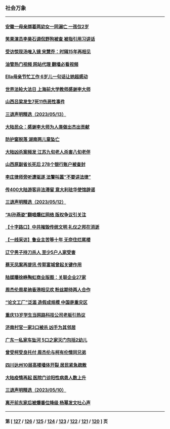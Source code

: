 ### 社会万象
---
#### [安徽一母亲绑着两幼女一同溺亡 一孩仅2岁](../../pages/ncid282/n13997603.md?05160445) 
#### [笑果演员李昊石调侃野狗被查 被指引用习讲话](../../pages/ncid282/n13997337.md?05160445) 
#### [受访惊现汤唯入镜 宋慧乔：时隔15年再相见](../../pages/ncid282/n13996993.md?05160445) 
#### [油管热门视频 网站代理 翻墙必看视频](http://138.2.39.72:81/youtube.html?epic-marker?05160445)
#### [Ella母亲节忙工作 6岁儿一句话让她超感动](../../pages/ncid282/n13996948.md?05160445) 
#### [世界法轮大法日 上海前大学教师感谢李大师](../../pages/ncid282/n13996598.md?05160445) 
#### [山西吕梁发生7死11伤恶性事件](../../pages/ncid282/n13996591.md?05160445) 
#### [三退声明精选（2023/05/13）](../../pages/ncid282/n13996245.md?05160445) 
#### [大陆民众：感谢李大师为人类做出杰出贡献](../../pages/ncid282/n13996095.md?05160445) 
#### [防护窗脱落 湖南两儿童坠亡](../../pages/ncid282/n13995795.md?05160445) 
#### [大陆凶杀案频发 江苏九旬老人杀害八旬老伴](../../pages/ncid282/n13995840.md?05160445) 
#### [山西原副省长死后 278个银行账户被查封](../../pages/ncid282/n13995760.md?05160445) 
#### [李庄律师旁听遭驱逐 法警叫嚣“不要讲法律”](../../pages/ncid282/n13995729.md?05160445) 
#### [传400大陆游客非法滞留 意大利驻华使馆辟谣](../../pages/ncid282/n13995566.md?05160445) 
#### [三退声明精选（2023/05/12）](../../pages/ncid282/n13995311.md?05160445) 
#### [“AI孙燕姿”翻唱爆红网络 版权争议引关注](../../pages/ncid282/n13994967.md?05160445) 
#### [【十字路口】中共摧毁传统文明 礼仪之邦在消逝](../../pages/ncid282/n13994835.md?05160445) 
#### [【一线采访】鲁业主苦等十年 无奈住烂尾楼](../../pages/ncid282/n13994994.md?05160445) 
#### [辽宁男子持刀杀人 至少5户人家受害](../../pages/ncid282/n13994754.md?05160445) 
#### [蔡天凤案再提讯 传郭富城曾起关键作用](../../pages/ncid282/n13994325.md?05160445) 
#### [陆媒曝徐峥陶虹商业版图：关联企业27家](../../pages/ncid282/n13994309.md?05160445) 
#### [周杰伦周星驰香港相见欢 粉丝期待两人合作](../../pages/ncid282/n13994194.md?05160445) 
#### [“论文工厂”泛滥 造假成规模 中国是重灾区](../../pages/ncid282/n13994149.md?05160445) 
#### [重庆13岁学生当网路科技公司老板引热议](../../pages/ncid282/n13993817.md?05160445) 
#### [济南村官一家3口被杀 凶手为其邻居](../../pages/ncid282/n13993789.md?05160445) 
#### [广东一私家车坠河 5口之家灭门包括2幼儿](../../pages/ncid282/n13993691.md?05160445) 
#### [曾受柯受良托付 周杰伦与柯有伦情同兄弟](../../pages/ncid282/n13993323.md?05160445) 
#### [四川达州10层高楼墙体开裂 居民紧急疏散](../../pages/ncid282/n13993552.md?05160445) 
#### [大陆疫情再起 医院门诊阳性病患人数上升](../../pages/ncid282/n13993011.md?05160445) 
#### [三退声明精选（2023/05/10）](../../pages/ncid282/n13993415.md?05160445) 
#### [离开前东家后被爆番位降级 杨幂发文吐心声](../../pages/ncid282/n13993231.md?05160445) 

---
#### 第 [ [127](./127.md?05160445) / [126](./126.md?05160445) / [125](./125.md?05160445) / [124](./124.md?05160445) / [123](./123.md?05160445) / [122](./122.md?05160445) / [121](./121.md?05160445) / [120](./120.md?05160445) ] 页
